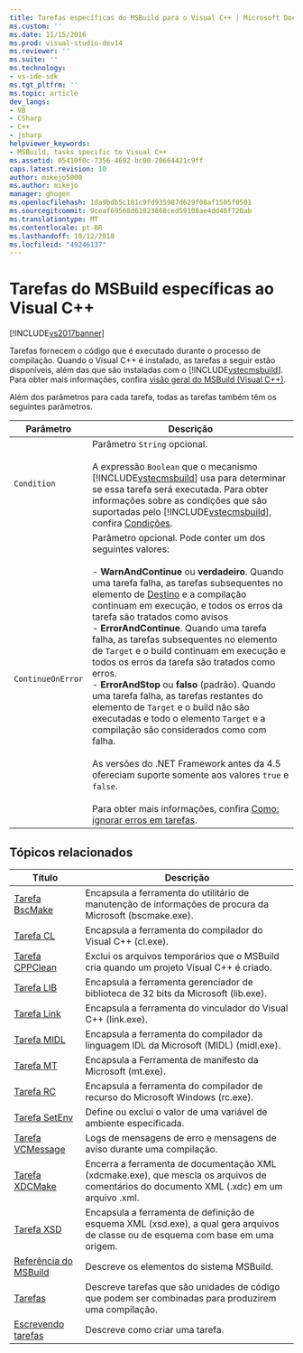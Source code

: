 ```yaml
---
title: Tarefas específicas do MSBuild para o Visual C++ | Microsoft Docs
ms.custom: ''
ms.date: 11/15/2016
ms.prod: visual-studio-dev14
ms.reviewer: ''
ms.suite: ''
ms.technology:
- vs-ide-sdk
ms.tgt_pltfrm: ''
ms.topic: article
dev_langs:
- VB
- CSharp
- C++
- jsharp
helpviewer_keywords:
- MSBuild, tasks specific to Visual C++
ms.assetid: 05410f0c-7356-4692-bc00-20664421c9ff
caps.latest.revision: 10
author: mikejo5000
ms.author: mikejo
manager: ghogen
ms.openlocfilehash: 1da9bdb5c181c9fd935987d629f08af1505f0501
ms.sourcegitcommit: 9ceaf69568d61023868ced59108ae4dd46f720ab
ms.translationtype: MT
ms.contentlocale: pt-BR
ms.lasthandoff: 10/12/2018
ms.locfileid: "49246137"
---
```

# <a name="msbuild-tasks-specific-to-visual-c"></a>Tarefas do MSBuild específicas ao Visual C++
[!INCLUDE[vs2017banner](../includes/vs2017banner.md)]

  
Tarefas fornecem o código que é executado durante o processo de compilação. Quando o Visual C++ é instalado, as tarefas a seguir estão disponíveis, além das que são instaladas com o [!INCLUDE[vstecmsbuild](../includes/vstecmsbuild-md.md)]. Para obter mais informações, confira [visão geral do MSBuild (Visual C++)](http://msdn.microsoft.com/library/dd258f6f-ab51-48d9-b274-f7ba911d05ca).  
  
 Além dos parâmetros para cada tarefa, todas as tarefas também têm os seguintes parâmetros.  
  
|Parâmetro|Descrição|  
|---------------|-----------------|  
|`Condition`|Parâmetro `String` opcional.<br /><br /> A expressão `Boolean` que o mecanismo [!INCLUDE[vstecmsbuild](../includes/vstecmsbuild-md.md)] usa para determinar se essa tarefa será executada. Para obter informações sobre as condições que são suportadas pelo [!INCLUDE[vstecmsbuild](../includes/vstecmsbuild-md.md)], confira [Condições](../msbuild/msbuild-conditions.md).|  
|`ContinueOnError`|Parâmetro opcional. Pode conter um dos seguintes valores:<br /><br /> -   **WarnAndContinue** ou **verdadeiro**. Quando uma tarefa falha, as tarefas subsequentes no elemento de [Destino](../msbuild/target-element-msbuild.md) e a compilação continuam em execução, e todos os erros da tarefa são tratados como avisos<br />-   **ErrorAndContinue**. Quando uma tarefa falha, as tarefas subsequentes no elemento de `Target` e o build continuam em execução e todos os erros da tarefa são tratados como erros.<br />-   **ErrorAndStop** ou **falso** (padrão). Quando uma tarefa falha, as tarefas restantes do elemento de `Target` e o build não são executadas e todo o elemento `Target` e a compilação são considerados como com falha.<br /><br /> As versões do .NET Framework antes da 4.5 ofereciam suporte somente aos valores `true` e `false`.<br /><br /> Para obter mais informações, confira [Como: ignorar erros em tarefas](../msbuild/how-to-ignore-errors-in-tasks.md).|  
  
## <a name="related-topics"></a>Tópicos relacionados  
  
|Título|Descrição|  
|-----------|-----------------|  
|[Tarefa BscMake](../msbuild/bscmake-task.md)|Encapsula a ferramenta do utilitário de manutenção de informações de procura da Microsoft (bscmake.exe).|  
|[Tarefa CL](../msbuild/cl-task.md)|Encapsula a ferramenta do compilador do Visual C++ (cl.exe).|  
|[Tarefa CPPClean](../msbuild/cppclean-task.md)|Exclui os arquivos temporários que o MSBuild cria quando um projeto Visual C++ é criado.|  
|[Tarefa LIB](../msbuild/lib-task.md)|Encapsula a ferramenta gerenciador de biblioteca de 32 bits da Microsoft (lib.exe).|  
|[Tarefa Link](../msbuild/link-task.md)|Encapsula a ferramenta do vinculador do Visual C++ (link.exe).|  
|[Tarefa MIDL](../msbuild/midl-task.md)|Encapsula a ferramenta do compilador da linguagem IDL da Microsoft (MIDL) (midl.exe).|  
|[Tarefa MT](../msbuild/mt-task.md)|Encapsula a Ferramenta de manifesto da Microsoft (mt.exe).|  
|[Tarefa RC](../msbuild/rc-task.md)|Encapsula a ferramenta do compilador de recurso do Microsoft Windows (rc.exe).|  
|[Tarefa SetEnv](../msbuild/setenv-task.md)|Define ou exclui o valor de uma variável de ambiente especificada.|  
|[Tarefa VCMessage](../msbuild/vcmessage-task.md)|Logs de mensagens de erro e mensagens de aviso durante uma compilação.|  
|[Tarefa XDCMake](../msbuild/xdcmake-task.md)|Encerra a ferramenta de documentação XML (xdcmake.exe), que mescla os arquivos de comentários do documento XML (.xdc) em um arquivo .xml.|  
|[Tarefa XSD](../msbuild/xsd-task.md)|Encapsula a ferramenta de definição de esquema XML (xsd.exe), a qual gera arquivos de classe ou de esquema com base em uma origem.|  
|[Referência do MSBuild](../msbuild/msbuild-reference.md)|Descreve os elementos do sistema MSBuild.|  
|[Tarefas](../msbuild/msbuild-tasks.md)|Descreve tarefas que são unidades de código que podem ser combinadas para produzirem uma compilação.|  
|[Escrevendo tarefas](../msbuild/task-writing.md)|Descreve como criar uma tarefa.|



